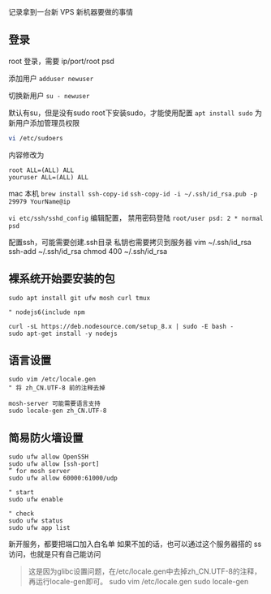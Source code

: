 
记录拿到一台新 VPS 新机器要做的事情

## 登录
root 登录，需要 ip/port/root psd

添加用户
`adduser newuser`

切换新用户
`su - newuser`

默认有su，但是没有sudo
root下安装sudo，才能使用配置
`apt install sudo`
为新用户添加管理员权限
```sh
vi /etc/sudoers
```
内容修改为
```
root ALL=(ALL) ALL
youruser ALL=(ALL) ALL
```

mac 本机 `brew install ssh-copy-id`
`ssh-copy-id -i ~/.ssh/id_rsa.pub -p 29979 YourName@ip`

`vi etc/ssh/sshd_config`
编辑配置， 禁用密码登陆
`root/user psd: 2 * normal psd`

配置ssh，可能需要创建.ssh目录
私钥也需要拷贝到服务器
vim ~/.ssh/id_rsa
ssh-add ~/.ssh/id_rsa
chmod 400 ~/.ssh/id_rsa

## 裸系统开始要安装的包

```shell
sudo apt install git ufw mosh curl tmux

" nodejs6(include npm

curl -sL https://deb.nodesource.com/setup_8.x | sudo -E bash -
sudo apt-get install -y nodejs
```

## 语言设置

```shell
sudo vim /etc/locale.gen
" 将 zh_CN.UTF-8 前的注释去掉

mosh-server 可能需要语言支持
sudo locale-gen zh_CN.UTF-8
```

## 简易防火墙设置

```shell
sudo ufw allow OpenSSH
sudo ufw allow [ssh-port]
” for mosh server
sudo ufw allow 60000:61000/udp

" start
sudo ufw enable

" check
sudo ufw status
sudo ufw app list
```

新开服务，都要把端口加入白名单
如果不加的话，也可以通过这个服务器搭的 ss 访问，也就是只有自己能访问



> 这是因为glibc设置问题，在/etc/locale.gen中去掉zh_CN.UTF-8的注释，再运行locale-gen即可。
sudo vim /etc/locale.gen
sudo locale-gen